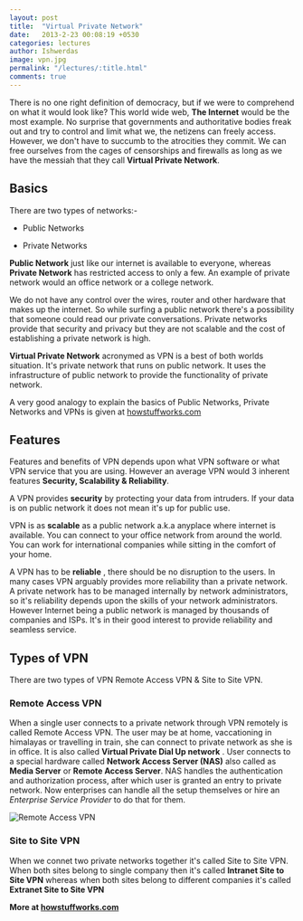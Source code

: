 ```yaml
---
layout: post
title:  "Virtual Private Network"
date:   2013-2-23 00:08:19 +0530
categories: lectures
author: Ishwerdas
image: vpn.jpg
permalink: "/lectures/:title.html"
comments: true
---
```


There is no one right definition of democracy, but if we were to comprehend on what it would look like? This world wide web, **The Internet** would be the most example. No surprise that governments and authoritative bodies freak out and try to control and limit what we, the netizens can freely access. However, we don't have to succumb to the atrocities they commit. We can free ourselves from the cages of censorships and firewalls as long as we have the messiah that they call **Virtual Private Network**.

## Basics

There are two types of networks:-

- Public Networks

- Private Networks

**Public Network** just like our internet is available to everyone, whereas **Private Network** has restricted access to only a few. An example of private network would an office network or a college network.

We do not have any control over the wires, router and other hardware that makes up the internet. So while surfing a public network there's a possibility that someone could read our private conversations. Private networks provide that security and privacy but they are not scalable and the cost of establishing a private network is high.

**Virtual Private Network** acronymed as VPN is a best of both worlds situation. It's private network that runs on public network. It uses the infrastructure of public network to provide the functionality of private network. 

A very good analogy to explain the basics of Public Networks, Private Networks and VPNs is given at [howstuffworks.com](http://computer.howstuffworks.com/vpn1.htm)

## Features
Features and benefits of VPN depends upon what VPN software or what VPN service that you are using. However an average VPN would 3 inherent features **Security, Scalability & Reliability**. 

A VPN provides **security** by protecting your data from intruders. If your data is on public network it does not mean it's up for public use. 

VPN is as **scalable** as a public network a.k.a anyplace where internet is available. You can connect to your office network from around the world. You can work for international companies while sitting in the comfort of your home.

A VPN has to be **reliable** , there should be no disruption to the users. In many cases VPN arguably provides more reliability than a private network. A private network has to be managed internally by network administrators, so it's reliability depends upon the skills of your network administrators. However Internet being a public network is managed by thousands of companies and ISPs. It's in their good interest to provide reliability and seamless service. 

## Types of VPN
There are two types of VPN Remote Access VPN & Site to Site VPN. 

### Remote Access VPN
When a single user connects to a private network through VPN remotely is called Remote Access VPN. The user may be at home, vaccationing in himalayas or travelling in train, she can connect to private network as she is in office. It is also called **Virtual Private Dial Up network** . User connects to a special hardware called **Network Access Server (NAS)** also called as **Media Server** or **Remote Access Server**. NAS handles the authentication and authorization process, after which user is granted an entry to private network. Now enterprises can handle all the setup themselves or hire an *Enterprise Service Provider* to do that for them. 

![Remote Access VPN](http://s.hswstatic.com/gif/vpn-1.gif "Remote Access VPN")

### Site to Site VPN
When we connet two private networks together it's called Site to Site VPN. When both sites belong to single company then it's called **Intranet Site to Site VPN** whereas when both sites belong to different companies it's called **Extranet Site to Site VPN**

**More at [howstuffworks.com](http://computer.howstuffworks.com/vpn1.htm)**
